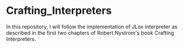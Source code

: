 # Crafting_Interpreters
 In this repository, I will follow the implementation of JLox interpreter as described in the first two chapters of Robert Nystrom's book Crafting Interpreters. 
